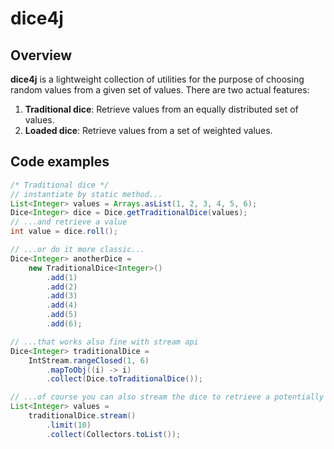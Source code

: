 # dice4j

## Overview
**dice4j** is a lightweight collection of utilities for the purpose of choosing random values from a given set of values. There are two actual features:

1. **Traditional dice**: Retrieve values from an equally distributed set of values.
1. **Loaded dice**: Retrieve values from a set of weighted values.

## Code examples
```java
/* Traditional dice */
// instantiate by static method...
List<Integer> values = Arrays.asList(1, 2, 3, 4, 5, 6);
Dice<Integer> dice = Dice.getTraditionalDice(values);
// ...and retrieve a value
int value = dice.roll();

// ...or do it more classic...
Dice<Integer> anotherDice =
    new TraditionalDice<Integer>()
        .add(1)
        .add(2)
        .add(3)
        .add(4)
        .add(5)
        .add(6);

// ...that works also fine with stream api
Dice<Integer> traditionalDice =
    IntStream.rangeClosed(1, 6)
        .mapToObj((i) -> i)
        .collect(Dice.toTraditionalDice());

// ...of course you can also stream the dice to retrieve a potentially infinite stream of random values
List<Integer> values =
    traditionalDice.stream()
        .limit(10)
        .collect(Collectors.toList());
```
